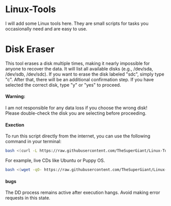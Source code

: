 # Linux-Tools
I will add some Linux tools here. They are small scripts for tasks you occasionally need and are easy to use.

# Disk Eraser
This tool erases a disk multiple times, making it nearly impossible for anyone to recover the data.
It will list all available disks (e.g., /dev/sda, /dev/sdb, /dev/sdc).
If you want to erase the disk labeled "sdc", simply type "c".
After that, there will be an additional confirmation step. If you have selected the correct disk, type "y" or "yes" to proceed.
#### Warning:
I am not responsible for any data loss if you choose the wrong disk!    
Please double-check the disk you are selecting before proceeding.
#### Exection
To run this script directly from the internet, you can use the following command in your terminal:    
```bash
bash <(curl -L https://raw.githubusercontent.com/TheSuperGiant/Linux-Tools/refs/heads/Arch/Disk_Eraser.sh)
```
For example, live CDs like Ubuntu or Puppy OS.
```bash
bash <(wget -qO- https://raw.githubusercontent.com/TheSuperGiant/Linux-Tools/refs/heads/Arch/Disk_Eraser.sh)
```
#### bugs 
The DD process remains active after execution hangs. Avoid making error requests in this state.

